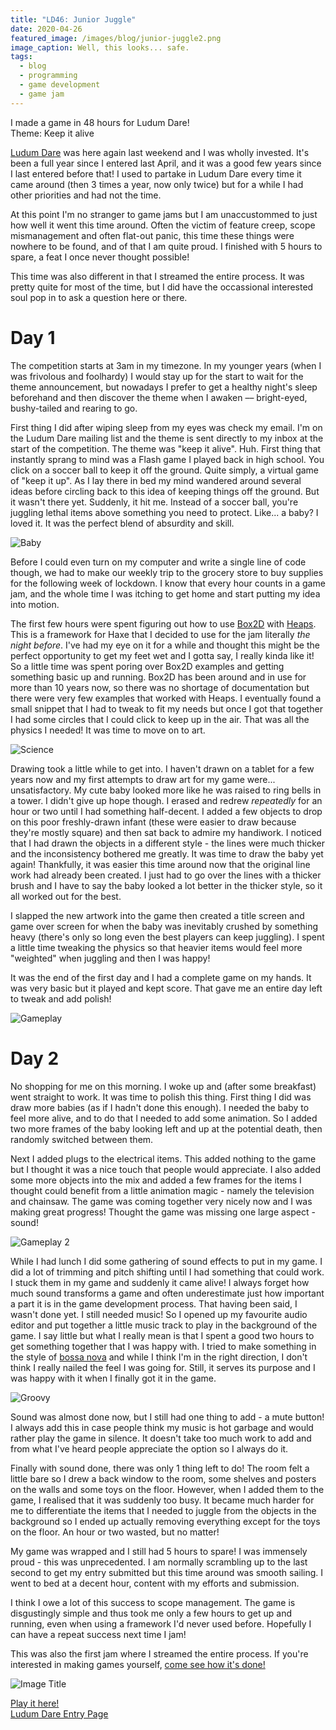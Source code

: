 ```yaml
---
title: "LD46: Junior Juggle"
date: 2020-04-26
featured_image: /images/blog/junior-juggle2.png
image_caption: Well, this looks... safe.
tags:
  - blog
  - programming
  - game development
  - game jam
---
```


I made a game in 48 hours for Ludum Dare!  
Theme: Keep it alive

[Ludum Dare](https://ldjam.com) was here again last weekend and I was wholly invested. It's been a full year since I entered last April, and it was a good few years since I last entered before that! I used to partake in Ludum Dare every time it came around (then 3 times a year, now only twice) but for a while I had other priorities and had not the time.

At this point I'm no stranger to game jams but I am unaccustommed to just how well it went this time around. Often the victim of feature creep, scope mismanagement and often flat-out panic, this time these things were nowhere to be found, and of that I am quite proud. I finished with 5 hours to spare, a feat I once never thought possible!

This time was also different in that I streamed the entire process. It was pretty quite for most of the time, but I did have the occassional interested soul pop in to ask a question here or there.

# Day 1

The competition starts at 3am in my timezone. In my younger years (when I was frivolous and foolhardy) I would stay up for the start to wait for the theme announcement, but nowadays I prefer to get a healthy night's sleep beforehand and then discover the theme when I awaken –– bright-eyed, bushy-tailed and rearing to go.

First thing I did after wiping sleep from my eyes was check my email. I'm on the Ludum Dare mailing list and the theme is sent directly to my inbox at the start of the competition. The theme was "keep it alive". Huh. First thing that instantly sprang to mind was a Flash game I played back in high school. You click on a soccer ball to keep it off the ground. Quite simply, a virtual game of "keep it up". As I lay there in bed my mind wandered around several ideas before circling back to this idea of keeping things off the ground. But it wasn't there yet. Suddenly, it hit me. Instead of a soccer ball, you're juggling lethal items above something you need to protect. Like... a baby? I loved it. It was the perfect blend of absurdity and skill.

![Baby](https://media1.tenor.com/images/64f52e6975c4a4ad1d603d9f3e5cdd05/tenor.gif?itemid=4901604)

Before I could even turn on my computer and write a single line of code though, we had to make our weekly trip to the grocery store to buy supplies for the following week of lockdown. I know that every hour counts in a game jam, and the whole time I was itching to get home and start putting my idea into motion.

The first few hours were spent figuring out how to use [Box2D](https://box2d.org/) with [Heaps](http://heaps.io). This is a framework for Haxe that I decided to use for the jam literally *the night before*. I've had my eye on it for a while and thought this might be the perfect opportunity to get my feet wet and I gotta say, I really kinda like it! So a little time was spent poring over Box2D examples and getting something basic up and running. Box2D has been around and in use for more than 10 years now, so there was no shortage of documentation but there were very few examples that worked with Heaps. I eventually found a small snippet that I had to tweak to fit my needs but once I got that together I had some circles that I could click to keep up in the air. That was all the physics I needed! It was time to move on to art.

![Science](https://media1.tenor.com/images/d316039cbfa35cbf4812c48e7c1210ee/tenor.gif?itemid=5011708)

Drawing took a little while to get into. I haven't drawn on a tablet for a few years now and my first attempts to draw art for my game were... unsatisfactory. My cute baby looked more like he was raised to ring bells in a tower. I didn't give up hope though. I erased and redrew *repeatedly* for an hour or two until I had something half-decent. I added a few objects to drop on this poor freshly-drawn infant (these were easier to draw because they're mostly square) and then sat back to admire my handiwork. I noticed that I had drawn the objects in a different style - the lines were much thicker and the inconsistency bothered me greatly. It was time to draw the baby yet again! Thankfully, it was easier this time around now that the original line work had already been created. I just had to go over the lines with a thicker brush and I have to say the baby looked a lot better in the thicker style, so it all worked out for the best.

I slapped the new artwork into the game then created a title screen and game over screen for when the baby was inevitably crushed by something heavy (there's only so long even the best players can keep juggling). I spent a little time tweaking the physics so that heavier items would feel more "weighted" when juggling and then I was happy!

It was the end of the first day and I had a complete game on my hands. It was very basic but it played and kept score. That gave me an entire day left to tweak and add polish!

![Gameplay](/images/blog/juniorjam.gif)

# Day 2

No shopping for me on this morning. I woke up and (after some breakfast) went straight to work. It was time to polish this thing. First thing I did was draw more babies (as if I hadn't done this enough). I needed the baby to feel more alive, and to do that I needed to add some animation. So I added two more frames of the baby looking left and up at the potential death, then randomly switched between them.

Next I added plugs to the electrical items. This added nothing to the game but I thought it was a nice touch that people would appreciate. I also added some more objects into the mix and added a few frames for the items I thought could benefit from a little animation magic - namely the television and chainsaw. The game was coming together very nicely now and I was making great progress! Thought the game was missing one large aspect - sound!

![Gameplay 2](/images/blog/juniorjam2.gif)

While I had lunch I did some gathering of sound effects to put in my game. I did a lot of trimming and pitch shifting until I had something that could work. I stuck them in my game and suddenly it came alive! I always forget how much sound transforms a game and often underestimate just how important a part it is in the game development process. That having been said, I wasn't done yet. I still needed music! So I opened up my favourite audio editor and put together a little music track to play in the background of the game. I say little but what I really mean is that I spent a good two hours to get something together that I was happy with. I tried to make something in the style of [bossa nova](https://www.youtube.com/watch?v=T5ALPzS0QfQ) and while I think I'm in the right direction, I don't think I really nailed the feel I was going for. Still, it serves its purpose and I was happy with it when I finally got it in the game.

![Groovy](https://media1.tenor.com/images/dd0ea3869d565ba8abcd6af715fb4c33/tenor.gif?itemid=8009170)

Sound was almost done now, but I still had one thing to add - a mute button! I always add this in case people think my music is hot garbage and would rather play the game in silence. It doesn't take too much work to add and from what I've heard people appreciate the option so I always do it.

Finally with sound done, there was only 1 thing left to do! The room felt a little bare so I drew a back window to the room, some shelves and posters on the walls and some toys on the floor. However, when I added them to the game, I realised that it was suddenly too busy. It became much harder for me to differentiate the items that I needed to juggle from the objects in the background so I ended up actually removing everything except for the toys on the floor. An hour or two wasted, but no matter! 

My game was wrapped and I still had 5 hours to spare! I was immensely proud - this was unprecedented. I am normally scrambling up to the last second to get my entry submitted but this time around was smooth sailing. I went to bed at a decent hour, content with my efforts and submission. 

I think I owe a lot of this success to scope management. The game is disgustingly simple and thus took me only a few hours to get up and running, even when using a framework I'd never used before. Hopefully I can have a repeat success next time I jam!

This was also the first jam where I streamed the entire process. If you're interested in making games yourself, [come see how it's done!](https://twitch.tv/miltage)

![Image Title](/images/blog/junior-juggle.png)

[Play it here!](https://miltage.github.io/LD46/)  
[Ludum Dare Entry Page](https://ldjam.com/events/ludum-dare/46/junior-juggle)

